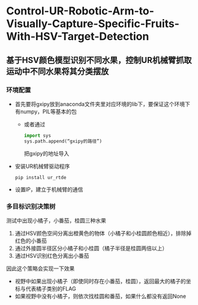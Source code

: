 # Control-UR-Robotic-Arm-to-Visually-Capture-Specific-Fruits-With-HSV-Target-Detection

## 基于HSV颜色模型识别不同水果，控制UR机械臂抓取运动中不同水果将其分类摆放

### 环境配置

- 首先要将gxipy放到anaconda文件夹里对应环境的lib下，要保证这个环境下有numpy，PIL等基本的包

  - 或者通过

    ```python
    import sys
    sys.path.append(“gxipy的路径”)
    ```

    把gxipy的地址导入

- 安装UR机械臂驱动程序

  ```
  pip install ur_rtde
  ```

- 设置IP，建立于机械臂的通信

### 多目标识别决策树

测试中出现小橘子，小番茄，桂圆三种水果

1. 通过HSV颜色空间分离出橙黄色的物体（小橘子和小桂圆颜色相近），排除掉红色的小番茄
2. 通过外接圆半径区分小橘子和小桂圆（橘子半径是桂圆两倍以上）
3. 通过HSV识别红色分离出小番茄

因此这个策略会实现一下效果

- 视野中如果出现小橘子（即使同时存在小番茄，桂圆），返回最大的橘子的坐标与代表橘子类别的FLAG
- 如果视野中没有小橘子，则依次找桂圆和番茄，如果什么都没有返回None
